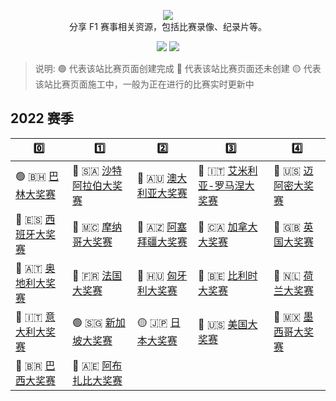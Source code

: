 <p align="center">
  <img src="/media/img/logos/f1.svg"/>
  <br>分享 F1 赛事相关资源，包括比赛录像、纪录片等。
</p>

<p align="center">
  <a href="https://space.bilibili.com/175358"><img src="https://img.shields.io/badge/B%E7%AB%99-Bilibili-blue"></a>
  <a href="https://weibo.com/jayyoung1"><img src="https://img.shields.io/badge/%E6%96%B0%E6%B5%AA-Weibo-red"></a>
</p>

> 说明: 🟢 代表该站比赛页面创建完成 🔴 代表该站比赛页面还未创建 🟡 代表该站比赛页面施工中，一般为正在进行的比赛实时更新中

## 2022 赛季

| 0️⃣                                                     | 1️⃣                                                                    | 2️⃣                                                          | 3️⃣                                                         | 4️⃣                                                       |
| ------------------------------------------------------ | --------------------------------------------------------------------- | ----------------------------------------------------------- | ---------------------------------------------------------- | -------------------------------------------------------- |
| 🟢 :bahrain: [巴林大奖赛](/races/2022/R01.README.md)   | 🔴 :saudi_arabia: [沙特阿拉伯大奖赛](/races/2022/R02.README.md)       | 🔴 :australia: [澳大利亚大奖赛](/races/2022/R03.README.md)  | 🔴 :it: [艾米利亚-罗马涅大奖赛](/races/2022/R04.README.md) | 🔴 :us: [迈阿密大奖赛](/races/2022/R05.README.md)        |
| 🔴 :es: [西班牙大奖赛](/races/2022/R06.README.md)      | 🔴 :monaco: [摩纳哥大奖赛](/races/2022/R07.README.md)                 | 🔴 :azerbaijan: [阿塞拜疆大奖赛](/races/2022/R08.README.md) | 🔴 :canada: [加拿大大奖赛](/races/2022/R09.README.md)      | 🔴 :gb: [英国大奖赛](/races/2022/R10.README.md)          |
| 🔴 :austria: [奥地利大奖赛](/races/2022/R11.README.md) | 🔴 :fr: [法国大奖赛](/races/2022/R12.README.md)                       | 🔴 :hungary: [匈牙利大奖赛](/races/2022/R13.README.md)      | 🔴 :belgium: [比利时大奖赛](/races/2022/R14.README.md)     | 🔴 :netherlands: [荷兰大奖赛](/races/2022/R15.README.md) |
| 🔴 :it: [意大利大奖赛](/races/2022/R16.README.md)      | 🟢 :singapore: [新加坡大奖赛](/races/2022/R17.README.md)              | 🟡 :jp: [日本大奖赛](/races/2022/R18.README.md)             | 🔴 :us: [美国大奖赛](/races/2022/R19.README.md)            | 🔴 :mexico: [墨西哥大奖赛](/races/2022/R20.README.md)    |
| 🔴 :brazil: [巴西大奖赛](/races/2022/R21.README.md)    | 🔴 :united_arab_emirates: [阿布扎比大奖赛](/races/2022/R22.README.md) |
